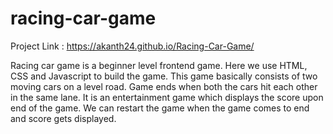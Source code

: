 # racing-car-game

Project Link : https://akanth24.github.io/Racing-Car-Game/

Racing car game is a beginner level frontend game.
Here we use HTML, CSS and Javascript to build the game. 
This game basically consists of two moving cars on a level road. 
Game ends when both the cars hit each other in the same lane. 
It is an entertainment game which displays the score upon end of the game. 
We can restart the game when the game comes to end and score gets displayed.
